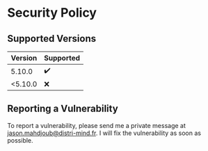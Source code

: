 # Security Policy

## Supported Versions

| Version | Supported          |
| ------- | ------------------ |
| 5.10.0  | :heavy_check_mark: |
| <5.10.0 | :x:                |

## Reporting a Vulnerability

To report a vulnerability, please send me a private message at jason.mahdjoub@distri-mind.fr. I will fix the vulnerability as soon as possible.
